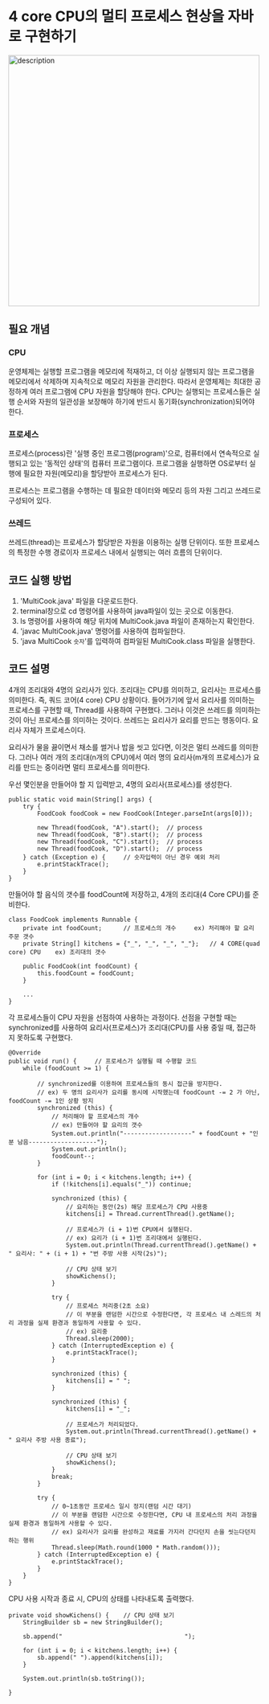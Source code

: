 # 4 core CPU의 멀티 프로세스 현상을 자바로 구현하기

<img src="https://github.com/user-attachments/assets/9686184e-966d-4af5-ba26-acc046e9d869" alt="description" width="500"/>

## 필요 개념
### CPU
운영체제는 실행할 프로그램을 메모리에 적재하고, 더 이상 실행되지 않는 프로그램을 메모리에서 삭제하며 지속적으로 메모리 자원을 관리한다. 따라서 운영체제는 최대한 공정하게 여러 프로그램에 CPU 자원을 할당해야 한다. CPU는 실행되는 프로세스들은 실행 순서와 자원의 일관성을 보장해야 하기에 반드시 동기화(synchronization)되어야 한다.

### 프로세스
프로세스(process)란 '실행 중인 프로그램(program)'으로, 컴퓨터에서 연속적으로 실행되고 있는 '동적인 상태'의 컴퓨터 프로그램이다. 프로그램을 실행하면 OS로부터 실행에 필요한 자원(메모리)을 할당받아 프로세스가 된다.

프로세스는 프로그램을 수행하는 데 필요한 데이터와 메모리 등의 자원 그리고 쓰레드로 구성되어 있다.

### 쓰레드
쓰레드(thread)는 프로세스가 할당받은 자원을 이용하는 실행 단위이다. 또한 프로세스의 특정한 수행 경로이자 프로세스 내에서 실행되는 여러 흐름의 단위이다. 

## 코드 실행 방법
1. 'MultiCook.java' 파일을 다운로드한다.
2. terminal창으로 cd 명령어를 사용하여 java파일이 있는 곳으로 이동한다. 
3. ls 명령어를 사용하여 해당 위치에 MultiCook.java 파일이 존재하는지 확인한다.
4. 'javac MultiCook.java' 명령어를 사용하여 컴파일한다.
5. 'java MultiCook `숫자`'를 입력하여 컴파일된 MultiCook.class 파일을 실행한다.

## 코드 설명
4개의 조리대와 4명의 요리사가 있다. 조리대는 CPU를 의미하고, 요리사는 프로세스를 의미한다. 즉, 쿼드 코어(4 core) CPU 상황이다.
들어가기에 앞서 요리사를 의미하는 프로세스를 구현할 때, Thread를 사용하여 구현했다. 그러나 이것은 쓰레드를 의미하는 것이 아닌 프로세스를 의미하는 것이다. 쓰레드는 요리사가 요리를 만드는 행동이다. 요리사 자체가 프로세스이다.

요리사가 물을 끓이면서 채소를 썰거나 밥을 씻고 있다면, 이것은 멀티 쓰레드를 의미한다.
그러나 여러 개의 조리대(n개의 CPU)에서 여러 명의 요리사(m개의 프로세스)가 요리를 만드는 중이라면 멀티 프로세스를 의미한다.

우선 몇인분을 만들어야 할 지 입력받고, 4명의 요리사(프로세스)를 생성한다.
````
public static void main(String[] args) {
    try {
        FoodCook foodCook = new FoodCook(Integer.parseInt(args[0]));

        new Thread(foodCook, "A").start();  // process
        new Thread(foodCook, "B").start();  // process
        new Thread(foodCook, "C").start();  // process
        new Thread(foodCook, "D").start();  // process
    } catch (Exception e) {     // 숫자입력이 아닌 경우 예외 처리
        e.printStackTrace();
    }
}
````
만들어야 할 음식의 갯수를 foodCount에 저장하고, 4개의 조리대(4 Core CPU)를 준비한다.
````
class FoodCook implements Runnable {
    private int foodCount;      // 프로세스의 개수     ex) 처리해야 할 요리 주문 갯수
    private String[] kitchens = {"_", "_", "_", "_"};   // 4 CORE(quad core) CPU    ex) 조리대의 갯수

    public FoodCook(int foodCount) {
        this.foodCount = foodCount;
    }

    ...
}
````
각 프로세스들이 CPU 자원을 선점하여 사용하는 과정이다. 선점을 구현할 때는 synchronized를 사용하여 요리사(프로세스)가 조리대(CPU)를 사용 중일 때, 접근하지 못하도록 구현했다.
````
@Override
public void run() {     // 프로세스가 실행될 때 수행할 코드
    while (foodCount >= 1) {

        // synchronized를 이용하여 프로세스들의 동시 접근을 방지한다.
        // ex) 두 명의 요리사가 요리를 동시에 시작했는데 foodCount -= 2 가 아닌, foodCount -= 1인 상황 방지
        synchronized (this) {
            // 처리해야 할 프로세스의 개수
            // ex) 만들어야 할 요리의 갯수
            System.out.println("-------------------" + foodCount + "인분 남음-------------------");
            System.out.println();
            foodCount--;
        }

        for (int i = 0; i < kitchens.length; i++) {
            if (!kitchens[i].equals("_")) continue;

            synchronized (this) {
                // 요리하는 동안(2s) 해당 프로세스가 CPU 사용중
                kitchens[i] = Thread.currentThread().getName();

                // 프로세스가 (i + 1)번 CPU에서 실행된다.
                // ex) 요리가 (i + 1)번 조리대에서 실행된다.
                System.out.println(Thread.currentThread().getName() + " 요리사: " + (i + 1) + "번 주방 사용 시작(2s)");

                // CPU 상태 보기
                showKichens();
            }

            try {
                // 프로세스 처리중(2초 소요)
                // 이 부분을 랜덤한 시간으로 수정한다면, 각 프로세스 내 스레드의 처리 과정을 실제 환경과 동일하게 사용할 수 있다.
                // ex) 요리중
                Thread.sleep(2000);
            } catch (InterruptedException e) {
                e.printStackTrace();
            }

            synchronized (this) {
                kitchens[i] = " ";
            }

            synchronized (this) {
                kitchens[i] = "_";

                // 프로세스가 처리되었다.
                System.out.println(Thread.currentThread().getName() + " 요리사 주방 사용 종료");

                // CPU 상태 보기
                showKichens();
            }
            break;
        }

        try {
            // 0~1초동안 프로세스 일시 정지(랜덤 시간 대기)
            // 이 부분을 랜덤한 시간으로 수정한다면, CPU 내 프로세스의 처리 과정을 실제 환경과 동일하게 사용할 수 있다.
            // ex) 요리사가 요리를 완성하고 재료를 가지러 간다던지 손을 씻는다던지 하는 행위
            Thread.sleep(Math.round(1000 * Math.random()));
        } catch (InterruptedException e) {
            e.printStackTrace();
        }
    }
}
````
CPU 사용 시작과 종료 시, CPU의 상태를 나타내도록 출력했다.
````
private void showKichens() {    // CPU 상태 보기
    StringBuilder sb = new StringBuilder();

    sb.append("                                  ");

    for (int i = 0; i < kitchens.length; i++) {
        sb.append(" ").append(kitchens[i]);
    }

    System.out.println(sb.toString());

}
````
